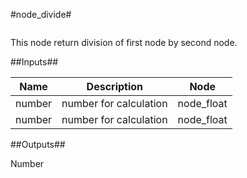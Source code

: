 #node\_divide#

![]()

This node return division of first node by second node.

##Inputs##

| Name | Description | Node | 
| ----------- | ----------- | ----- |
| number | number for calculation | node\_float |
| number | number for calculation | node\_float |

##Outputs##

Number